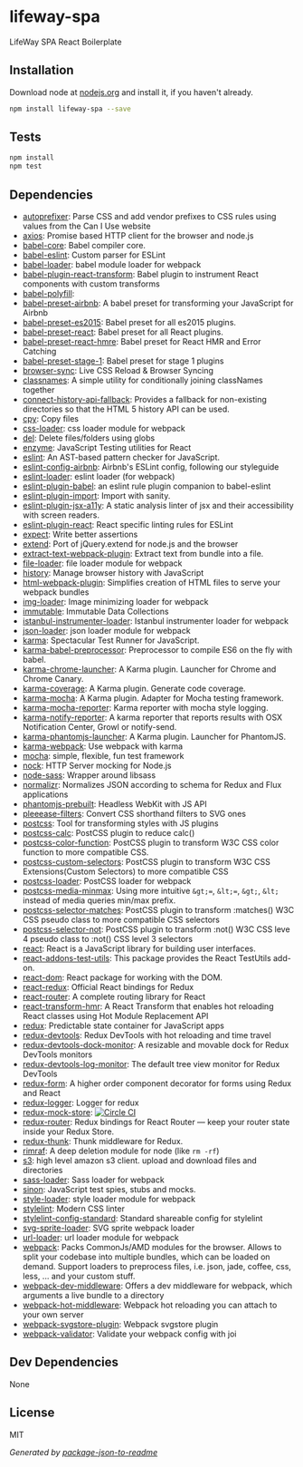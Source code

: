 # lifeway-spa 

LifeWay SPA React Boilerplate

## Installation

Download node at [nodejs.org](http://nodejs.org) and install it, if you haven't already.

```sh
npm install lifeway-spa --save
```


## Tests

```sh
npm install
npm test
```

## Dependencies

- [autoprefixer](https://github.com/postcss/autoprefixer): Parse CSS and add vendor prefixes to CSS rules using values from the Can I Use website
- [axios](https://github.com/mzabriskie/axios): Promise based HTTP client for the browser and node.js
- [babel-core](https://github.com/babel/babel/tree/master/packages): Babel compiler core.
- [babel-eslint](https://github.com/babel/babel-eslint): Custom parser for ESLint
- [babel-loader](https://github.com/babel/babel-loader): babel module loader for webpack
- [babel-plugin-react-transform](https://github.com/gaearon/babel-plugin-react-transform): Babel plugin to instrument React components with custom transforms
- [babel-polyfill](https://github.com/babel/babel/tree/master/packages): 
- [babel-preset-airbnb](https://github.com/airbnb/babel-preset-airbnb): A babel preset for transforming your JavaScript for Airbnb
- [babel-preset-es2015](https://github.com/babel/babel/tree/master/packages): Babel preset for all es2015 plugins.
- [babel-preset-react](https://github.com/babel/babel/tree/master/packages): Babel preset for all React plugins.
- [babel-preset-react-hmre](https://github.com/danmartinez101/babel-preset-react-hmre): Babel preset for React HMR and Error Catching
- [babel-preset-stage-1](https://github.com/babel/babel/tree/master/packages): Babel preset for stage 1 plugins
- [browser-sync](https://github.com/browsersync/browser-sync): Live CSS Reload &amp; Browser Syncing
- [classnames](https://github.com/JedWatson/classnames): A simple utility for conditionally joining classNames together
- [connect-history-api-fallback](https://github.com/bripkens/connect-history-api-fallback): Provides a fallback for non-existing directories so that the HTML 5 history API can be used.
- [cpy](https://github.com/sindresorhus/cpy): Copy files
- [css-loader](https://github.com/webpack/css-loader): css loader module for webpack
- [del](https://github.com/sindresorhus/del): Delete files/folders using globs
- [enzyme](https://github.com/airbnb/enzyme): JavaScript Testing utilities for React
- [eslint](https://github.com/eslint/eslint): An AST-based pattern checker for JavaScript.
- [eslint-config-airbnb](https://github.com/airbnb/javascript): Airbnb&#39;s ESLint config, following our styleguide
- [eslint-loader](https://github.com/MoOx/eslint-loader): eslint loader (for webpack)
- [eslint-plugin-babel](https://github.com/babel/eslint-plugin-babel): an eslint rule plugin companion to babel-eslint
- [eslint-plugin-import](https://github.com/benmosher/eslint-plugin-import): Import with sanity.
- [eslint-plugin-jsx-a11y](https://github.com/evcohen/eslint-plugin-jsx-a11y): A static analysis linter of jsx and their accessibility with screen readers.
- [eslint-plugin-react](https://github.com/yannickcr/eslint-plugin-react): React specific linting rules for ESLint
- [expect](https://github.com/mjackson/expect): Write better assertions
- [extend](https://github.com/justmoon/node-extend): Port of jQuery.extend for node.js and the browser
- [extract-text-webpack-plugin](https://github.com/webpack/extract-text-webpack-plugin): Extract text from bundle into a file.
- [file-loader](https://github.com/webpack/file-loader): file loader module for webpack
- [history](https://github.com/mjackson/history): Manage browser history with JavaScript
- [html-webpack-plugin](https://github.com/ampedandwired/html-webpack-plugin): Simplifies creation of HTML files to serve your webpack bundles
- [img-loader](https://github.com/thetalecrafter/img-loader): Image minimizing loader for webpack
- [immutable](https://github.com/facebook/immutable-js): Immutable Data Collections
- [istanbul-instrumenter-loader](https://github.com/deepsweet/istanbul-instrumenter-loader): Istanbul instrumenter loader for webpack
- [json-loader](https://github.com/webpack/json-loader): json loader module for webpack
- [karma](https://github.com/karma-runner/karma): Spectacular Test Runner for JavaScript.
- [karma-babel-preprocessor](https://github.com/babel/karma-babel-preprocessor): Preprocessor to compile ES6 on the fly with babel.
- [karma-chrome-launcher](https://github.com/karma-runner/karma-chrome-launcher): A Karma plugin. Launcher for Chrome and Chrome Canary.
- [karma-coverage](https://github.com/karma-runner/karma-coverage): A Karma plugin. Generate code coverage.
- [karma-mocha](https://github.com/karma-runner/karma-mocha): A Karma plugin. Adapter for Mocha testing framework.
- [karma-mocha-reporter](https://github.com/litixsoft/karma-mocha-reporter): Karma reporter with mocha style logging.
- [karma-notify-reporter](https://github.com/jdcataldo/karma-notify-reporter): A karma reporter that reports results with OSX Notification Center, Growl or notify-send.
- [karma-phantomjs-launcher](https://github.com/karma-runner/karma-phantomjs-launcher): A Karma plugin. Launcher for PhantomJS.
- [karma-webpack](https://github.com/webpack/karma-webpack): Use webpack with karma
- [mocha](https://github.com/mochajs/mocha): simple, flexible, fun test framework
- [nock](https://github.com/node-nock/nock): HTTP Server mocking for Node.js
- [node-sass](https://github.com/sass/node-sass): Wrapper around libsass
- [normalizr](https://github.com/paularmstrong/normalizr): Normalizes JSON according to schema for Redux and Flux applications
- [phantomjs-prebuilt](https://github.com/Medium/phantomjs): Headless WebKit with JS API
- [pleeease-filters](https://github.com/iamvdo/pleeease-filters): Convert CSS shorthand filters to SVG ones
- [postcss](https://github.com/postcss/postcss): Tool for transforming styles with JS plugins
- [postcss-calc](https://github.com/postcss/postcss-calc): PostCSS plugin to reduce calc()
- [postcss-color-function](https://github.com/postcss/postcss-color-function): PostCSS plugin to transform W3C CSS color function to more compatible CSS.
- [postcss-custom-selectors](https://github.com/postcss/postcss-custom-selectors): PostCSS plugin to transform W3C CSS Extensions(Custom Selectors) to more compatible CSS
- [postcss-loader](https://github.com/postcss/postcss-loader): PostCSS loader for webpack
- [postcss-media-minmax](https://github.com/postcss/postcss-media-minmax): Using more intuitive `&gt;=`, `&lt;=`, `&gt;`, `&lt;` instead of media queries min/max prefix.
- [postcss-selector-matches](https://github.com/postcss/postcss-selector-matches): PostCSS plugin to transform :matches() W3C CSS pseudo class to more compatible CSS selectors
- [postcss-selector-not](https://github.com/postcss/postcss-selector-not): PostCSS plugin to transform :not() W3C CSS leve 4 pseudo class to :not() CSS level 3 selectors
- [react](https://github.com/facebook/react): React is a JavaScript library for building user interfaces.
- [react-addons-test-utils](https://github.com/facebook/react): This package provides the React TestUtils add-on.
- [react-dom](https://github.com/facebook/react): React package for working with the DOM.
- [react-redux](https://github.com/reactjs/react-redux): Official React bindings for Redux
- [react-router](https://github.com/reactjs/react-router): A complete routing library for React
- [react-transform-hmr](https://github.com/gaearon/react-transform-hmr): A React Transform that enables hot reloading React classes using Hot Module Replacement API
- [redux](https://github.com/reactjs/redux): Predictable state container for JavaScript apps
- [redux-devtools](https://github.com/gaearon/redux-devtools): Redux DevTools with hot reloading and time travel
- [redux-devtools-dock-monitor](https://github.com/gaearon/redux-devtools-dock-monitor): A resizable and movable dock for Redux DevTools monitors
- [redux-devtools-log-monitor](https://github.com/gaearon/redux-devtools-log-monitor): The default tree view monitor for Redux DevTools
- [redux-form](https://github.com/erikras/redux-form): A higher order component decorator for forms using Redux and React
- [redux-logger](https://github.com/fcomb/redux-logger): Logger for redux
- [redux-mock-store](https://github.com/arnaudbenard/redux-mock-store): [![Circle CI](https://circleci.com/gh/arnaudbenard/redux-mock-store/tree/master.svg?style=svg)](https://circleci.com/gh/arnaudbenard/redux-mock-store/tree/master)
- [redux-router](https://github.com/acdlite/redux-router): Redux bindings for React Router — keep your router state inside your Redux Store.
- [redux-thunk](https://github.com/gaearon/redux-thunk): Thunk middleware for Redux.
- [rimraf](https://github.com/isaacs/rimraf): A deep deletion module for node (like `rm -rf`)
- [s3](https://github.com/andrewrk/node-s3-client): high level amazon s3 client. upload and download files and directories
- [sass-loader](https://github.com/jtangelder/sass-loader): Sass loader for webpack
- [sinon](https://github.com/cjohansen/Sinon.JS): JavaScript test spies, stubs and mocks.
- [style-loader](https://github.com/webpack/style-loader): style loader module for webpack
- [stylelint](https://github.com/stylelint/stylelint): Modern CSS linter
- [stylelint-config-standard](https://github.com/stylelint/stylelint-config-standard): Standard shareable config for stylelint
- [svg-sprite-loader](https://github.com/kisenka/webpack-svg-sprite-loader): SVG sprite webpack loader
- [url-loader](https://github.com/webpack/url-loader): url loader module for webpack
- [webpack](https://github.com/webpack/webpack): Packs CommonJs/AMD modules for the browser. Allows to split your codebase into multiple bundles, which can be loaded on demand. Support loaders to preprocess files, i.e. json, jade, coffee, css, less, ... and your custom stuff.
- [webpack-dev-middleware](https://github.com/webpack/webpack-dev-middleware): Offers a dev middleware for webpack, which arguments a live bundle to a directory
- [webpack-hot-middleware](https://github.com/glenjamin/webpack-hot-middleware): Webpack hot reloading you can attach to your own server
- [webpack-svgstore-plugin](https://github.com/mrsum/webpack-svgstore-plugin): Webpack svgstore plugin
- [webpack-validator](https://github.com/js-dxtools/webpack-validator): Validate your webpack config with joi

## Dev Dependencies


None

## License

MIT

_Generated by [package-json-to-readme](https://github.com/zeke/package-json-to-readme)_
